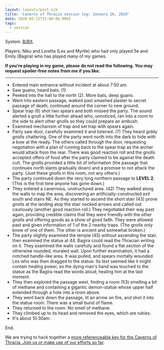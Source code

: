 ```yaml
---
layout: layouts/post.njk
title: 'Caverns of Thracia session log: January 26, 2020'
date: 2020-02-11T15:00:00.000Z
tags:
  - session
---
```

System: [B/BX](https://buildingsarepeople.blogspot.com/2020/01/bbx.html).

Players: Niku and Loretta (Les and Myrtle) who had only played 5e and Emily (Bagira) who has played many of my games.

**If you're playing in my game, please do not read the following. You may request spoiler-free notes from me if you like.**

- - -

* Entered main entrance without incident at about 7:50 am.
* Saw guano, heard bats. (1)
* Peeked into the hall to the north (2). More bats, deep guano.
* Went into eastern passage, walked past smashed plaster to secret passage of death, continued around the corner to new ground.
* Spear trap (6) shot two spears and both missed the party. The sound alerted a gnoll a little further ahead who, unnoticed, ran into a room to the side to alert other gnolls so they could prepare an ambush.
* Examined mechanism of trap and set trap with spears again.
* Party saw door, carefully examined it and listened. (7) They heard giddy gnolls chattering. One of the party went north into the dark to hide with a bow at the ready. The others called through the door, requesting negotiation with a plan of running back to the spear trap as the archer would attack from the rear. There was good reaction roll and the gnolls accepted offers of food after the party claimed to be against the death cult. The gnolls provided a little bit of information (the passage that continues north slants gradually down) and a promise to not attack the party. (Just these gnolls in this room, not any others.)
* The party continued down the very long northern passage to **LEVEL 2**. (This is the first time anyone has gone down.)
* They entered a cavernous, unstructured area. (42) They walked along the walls to map the area, discovering an artificially-constructed exit south and stairs NE. As they started to ascend the short stair (43) prone gnolls at the landing atop the stair nocked arrows and called out cautiously (another good reaction roll.) They negotiated their way past again, providing credible claims that they were friendly with the other gnolls and offering goods as a show of good faith. They were allowed past and given information of 1 of the 2 nearby traps. (The gnolls only know of one of them. The other is ancient and somewhat broken.)
* The party slightly examined the temple (45) without ascending the stair, then examined the statue at 44. Bagira could read the Thracian writing on it. They examined the walls carefully and found a flat section of the otherwise rounded, muraled wall. Upon further examination, it had a notched handle-like area. It was pulled, and spears mortally wounded Les who was then dragged to the statue. Its text seemed like it might contain healing power, so the dying man's hand was touched to the statue as the Bagira read the words aloud, healing him at the last moment.
* They then explored the passage west, finding a room (53) smelling a bit of methane and containing a gigantic demon-statue whose upper half extended through a hole into a room above.
* They went back down the passage, lit an arrow on fire, and shot it into the statue room. There was a small burst of flame.
* They returned to the room. No smell of methane.
* They climbed up to its head and removed the eyes, which are rubies.
* It's about 10:30am.

End.

We are trying to hack together a [more referenceable key for the Caverns of Thracia. Join us or make use of our efforts so far](https://buildingsarepeople.blogspot.com/2018/11/creating-terse-key-and-more-for-caverns.html).
